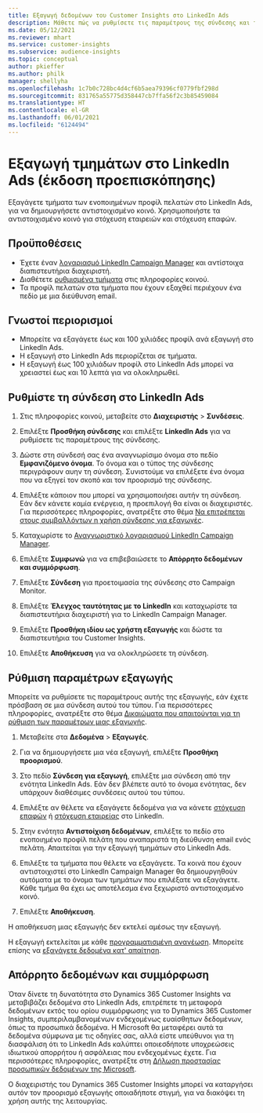 ```yaml
---
title: Εξαγωγή δεδομένων του Customer Insights στο LinkedIn Ads
description: Μάθετε πώς να ρυθμίσετε τις παραμέτρους της σύνδεσης και της εξαγωγής στο LinkedIn Ads.
ms.date: 05/12/2021
ms.reviewer: mhart
ms.service: customer-insights
ms.subservice: audience-insights
ms.topic: conceptual
author: pkieffer
ms.author: philk
manager: shellyha
ms.openlocfilehash: 1c7b0c728bc4d4cf6b5aea79396cf0779fbf298d
ms.sourcegitcommit: 831765a55775d358447cb7ffa56f2c3b85459084
ms.translationtype: HT
ms.contentlocale: el-GR
ms.lasthandoff: 06/01/2021
ms.locfileid: "6124494"
---
```

# <a name="export-segments-to-linkedin-ads-preview"></a>Εξαγωγή τμημάτων στο LinkedIn Ads (έκδοση προεπισκόπησης)

Εξαγάγετε τμήματα των ενοποιημένων προφίλ πελατών στο LinkedIn Ads, για να δημιουργήσετε αντιστοιχισμένο κοινό. Χρησιμοποιήστε τα αντιστοιχισμένο κοινό για στόχευση εταιρειών και στόχευση επαφών.

## <a name="prerequisites"></a>Προϋποθέσεις

-   Έχετε έναν [λογαριασμό LinkedIn Campaign Manager](https://business.linkedin.com/marketing-solutions/ads) και αντίστοιχα διαπιστευτήρια διαχειριστή.
-   Διαθέτετε [ρυθμισμένα τμήματα](segments.md) στις πληροφορίες κοινού.
-   Τα προφίλ πελατών στα τμήματα που έχουν εξαχθεί περιέχουν ένα πεδίο με μια διεύθυνση email.

## <a name="known-limitations"></a>Γνωστοί περιορισμοί

- Μπορείτε να εξαγάγετε έως και 100 χιλιάδες προφίλ ανά εξαγωγή στο LinkedIn Ads.
- Η εξαγωγή στο LinkedIn Ads περιορίζεται σε τμήματα.
- Η εξαγωγή έως 100 χιλιάδων προφίλ στο LinkedIn Ads μπορεί να χρειαστεί έως και 10 λεπτά για να ολοκληρωθεί. 

## <a name="set-up-the-connection-to-linkedin-ads"></a>Ρυθμίστε τη σύνδεση στο LinkedIn Ads

1. Στις πληροφορίες κοινού, μεταβείτε στο **Διαχειριστής** > **Συνδέσεις**.

1. Επιλέξτε **Προσθήκη σύνδεσης** και επιλέξτε **LinkedIn Ads** για να ρυθμίσετε τις παραμέτρους της σύνδεσης.

1. Δώστε στη σύνδεσή σας ένα αναγνωρίσιμο όνομα στο πεδίο **Εμφανιζόμενο όνομα**. Το όνομα και ο τύπος της σύνδεσης περιγράφουν αυην τη σύνδεση. Συνιστούμε να επιλέξετε ένα όνομα που να εξηγεί τον σκοπό και τον προορισμό της σύνδεσης.

1. Επιλέξτε κάποιον που μπορεί να χρησιμοποιήσει αυτήν τη σύνδεση. Εάν δεν κάνετε καμία ενέργεια, η προεπιλογή θα είναι οι διαχειριστές. Για περισσότερες πληροφορίες, ανατρέξτε στο θέμα [Να επιτρέπεται στους συμβαλλόντων η χρήση σύνδεσης για εξαγωγές](connections.md#allow-contributors-to-use-a-connection-for-exports).

1. Καταχωρίστε το [Αναγνωριστικό λογαριασμού LinkedIn Campaign Manager](https://www.linkedin.com/help/lms/answer/a424270).

1. Επιλέξτε **Συμφωνώ** για να επιβεβαιώσετε το **Απόρρητο δεδομένων και συμμόρφωση**.

1. Επιλέξτε **Σύνδεση** για προετοιμασία της σύνδεσης στο Campaign Monitor.

1. Επιλέξτε **Έλεγχος ταυτότητας με το LinkedIn** και καταχωρίστε τα διαπιστευτήρια διαχειριστή για το LinkedIn Campaign Manager.

1. Επιλέξτε **Προσθήκη ιδίου ως χρήστη εξαγωγής** και δώστε τα διαπιστευτήρια του Customer Insights.

1. Επιλέξτε **Αποθήκευση** για να ολοκληρώσετε τη σύνδεση.

## <a name="configure-an-export"></a>Ρύθμιση παραμέτρων εξαγωγής

Μπορείτε να ρυθμίσετε τις παραμέτρους αυτής της εξαγωγής, εάν έχετε πρόσβαση σε μια σύνδεση αυτού του τύπου. Για περισσότερες πληροφορίες, ανατρέξτε στο θέμα [Δικαιώματα που απαιτούνται για τη ρύθμιση των παραμέτρων μιας εξαγωγής](export-destinations.md#set-up-a-new-export).

1. Μεταβείτε στα **Δεδομένα** > **Εξαγωγές**.

1. Για να δημιουργήσετε μια νέα εξαγωγή, επιλέξτε **Προσθήκη προορισμού**.

1. Στο πεδίο **Σύνδεση για εξαγωγή**, επιλέξτε μια σύνδεση από την ενότητα LinkedIn Ads. Εάν δεν βλέπετε αυτό το όνομα ενότητας, δεν υπάρχουν διαθέσιμες συνδέσεις αυτού του τύπου.

1. Επιλέξτε αν θέλετε να εξαγάγετε δεδομένα για να κάνετε [στόχευση επαφών](https://business.linkedin.com/marketing-solutions/ad-targeting/contact-targeting) ή [στόχευση εταιρείας](https://business.linkedin.com/marketing-solutions/ad-targeting/account-targeting) στο LinkedIn. 

1. Στην ενότητα **Αντιστοίχιση δεδομένων**, επιλέξτε το πεδίο στο ενοποιημένο προφίλ πελάτη που αναπαριστά τη διεύθυνση email ενός πελάτη. Απαιτείται για την εξαγωγή τμημάτων στο LinkedIn Ads.

1. Επιλέξτε τα τμήματα που θέλετε να εξαγάγετε. Τα κοινά που έχουν αντιστοιχιστεί στο LinkedIn Campaign Manager θα δημιουργηθούν αυτόματα με το όνομα των τμημάτων που επιλέξατε να εξαγάγετε. Κάθε τμήμα θα έχει ως αποτέλεσμα ένα ξεχωριστό αντιστοιχισμένο κοινό. 

1. Επιλέξτε **Αποθήκευση**.

Η αποθήκευση μιας εξαγωγής δεν εκτελεί αμέσως την εξαγωγή.

Η εξαγωγή εκτελείται με κάθε [προγραμματισμένη ανανέωση](system.md#schedule-tab). Μπορείτε επίσης να [εξαγάγετε δεδομένα κατ' απαίτηση](export-destinations.md#run-exports-on-demand). 


## <a name="data-privacy-and-compliance"></a>Απόρρητο δεδομένων και συμμόρφωση

Όταν δίνετε τη δυνατότητα στο Dynamics 365 Customer Insights να μεταβιβάζει δεδομένα στο LinkedIn Ads, επιτρέπετε τη μεταφορά δεδομένων εκτός του ορίου συμμόρφωσης για το Dynamics 365 Customer Insights, συμπεριλαμβανομένων ενδεχομένως ευαίσθητων δεδομένων, όπως τα προσωπικά δεδομένα. Η Microsoft θα μεταφέρει αυτά τα δεδομένα σύμφωνα με τις οδηγίες σας, αλλά είστε υπεύθυνοι για τη διασφάλιση ότι το LinkedIn Ads καλύπτει οποιεσδήποτε υποχρεώσεις ιδιωτικού απορρήτου ή ασφάλειας που ενδεχομένως έχετε. Για περισσότερες πληροφορίες, ανατρέξτε στη [Δήλωση προστασίας προσωπικών δεδομένων της Microsoft](https://go.microsoft.com/fwlink/?linkid=396732).

Ο διαχειριστής του Dynamics 365 Customer Insights μπορεί να καταργήσει αυτόν τον προορισμό εξαγωγής οποιαδήποτε στιγμή, για να διακόψει τη χρήση αυτής της λειτουργίας.
